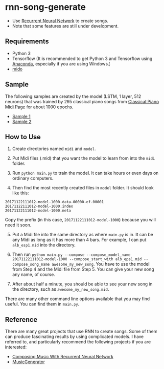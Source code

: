 # rnn-song-generate
- Use [Recurrent Neural Network](https://en.wikipedia.org/wiki/Recurrent_neural_network) to create songs.
- Note that some features are still under development.

## Requirements
- Python 3
- Tensorflow (It is recommended to get Python 3 and Tensorflow using [Anaconda](https://anaconda.org/), especially if you are using Windows.)
- [mido](http://mido.readthedocs.io/en/latest/)

## Sample
The following samples are created by the model (LSTM, 1 layer, 512 neurons) that was trained by 295 classical piano songs from [Classical Piano Midi Page](http://www.piano-midi.de/) for about 1000 epochs.
- [Sample 1](https://www.dropbox.com/s/vymdt07bkls7o7n/sample_1.mp3?dl=0)
- [Sample 2](https://www.dropbox.com/s/epp41z7zkk63duk/sample_2.mp3?dl=0)

## How to Use
1. Create directories named `midi` and `model`.

2. Put Midi files (.mid) that you want the model to learn from into the `midi` folder.

3. Run `python main.py` to train the model. It can take hours or even days on ordinary computers. 

4. Then find the most recently created files in `model` folder. It should look like this:

```
20171122111012-model-1000.data-00000-of-00001
20171122111012-model-1000.index
20171122111012-model-1000.meta
```

Copy the prefix (in this case, `20171122111012-model-1000`) because you will need it soon.

5. Put a Midi file into the same directory as where `main.py` is in. It can be any Midi as long as it has more than 4 bars. 
For example, I can put `alb_esp1.mid` into the directory.

6. Then run `python main.py --compose --compose_model_name 20171122111012-model-1000 --compose_start_with alb_eps1.mid --compose_song_name awesome_my_new_song`.
You have to use the model from Step 4 and the Midi file from Step 5. You can give your new song any name, of course.

7. After about half a minute, you should be able to see your new song in the directory, such as `awesome_my_new_song.mid`.


There are many other command line options available that you may find useful. You can find them in `main.py`.

## Reference
There are many great projects that use RNN to create songs. Some of them can produce fascinating results by using complicated models.
I have referred to, and particularly recommend the following projects if you are interested:
- [Composing Music With Recurrent Neural Network](http://www.hexahedria.com/2015/08/03/composing-music-with-recurrent-neural-networks/)
- [MusicGenerator](https://github.com/Conchylicultor/MusicGenerator)


